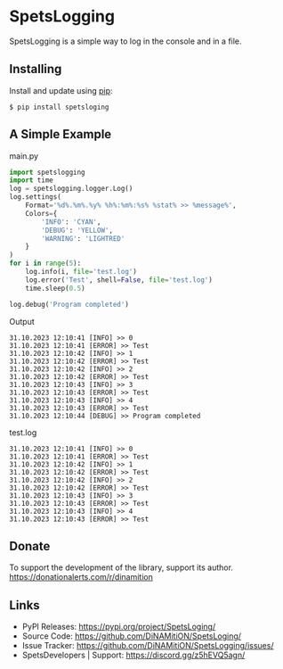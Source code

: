 SpetsLogging
=====

SpetsLogging is a simple way to log in the console and in a file.


Installing
----------

Install and update using [pip](https://pip.pypa.io/en/stable/getting-started/):
```text
$ pip install spetsloging
```


A Simple Example
----------------


main.py
```python
import spetslogging
import time
log = spetslogging.logger.Log()
log.settings(
    Format='%d%.%m%.%y% %h%:%m%:%s% %stat% >> %message%',
    Colors={
        'INFO': 'CYAN',
        'DEBUG': 'YELLOW',
        'WARNING': 'LIGHTRED'
    }
)
for i in range(5):
    log.info(i, file='test.log')
    log.error('Test', shell=False, file='test.log')
    time.sleep(0.5)

log.debug('Program completed')
```

Output
```text
31.10.2023 12:10:41 [INFO] >> 0
31.10.2023 12:10:41 [ERROR] >> Test
31.10.2023 12:10:42 [INFO] >> 1
31.10.2023 12:10:42 [ERROR] >> Test
31.10.2023 12:10:42 [INFO] >> 2
31.10.2023 12:10:42 [ERROR] >> Test
31.10.2023 12:10:43 [INFO] >> 3
31.10.2023 12:10:43 [ERROR] >> Test
31.10.2023 12:10:43 [INFO] >> 4
31.10.2023 12:10:43 [ERROR] >> Test
31.10.2023 12:10:44 [DEBUG] >> Program completed
```


test.log
```log
31.10.2023 12:10:41 [INFO] >> 0
31.10.2023 12:10:41 [ERROR] >> Test
31.10.2023 12:10:42 [INFO] >> 1
31.10.2023 12:10:42 [ERROR] >> Test
31.10.2023 12:10:42 [INFO] >> 2
31.10.2023 12:10:42 [ERROR] >> Test
31.10.2023 12:10:43 [INFO] >> 3
31.10.2023 12:10:43 [ERROR] >> Test
31.10.2023 12:10:43 [INFO] >> 4
31.10.2023 12:10:43 [ERROR] >> Test
```


Donate
------

To support the development of the library, support its author.
https://donationalerts.com/r/dinamition


Links
-----

-   PyPI Releases: https://pypi.org/project/SpetsLoging/
-   Source Code: https://github.com/DiNAMitiON/SpetsLoging/
-   Issue Tracker: https://github.com/DiNAMitiON/SpetsLogging/issues/
-   SpetsDevelopers | Support: https://discord.gg/z5hEVQ5agn/

